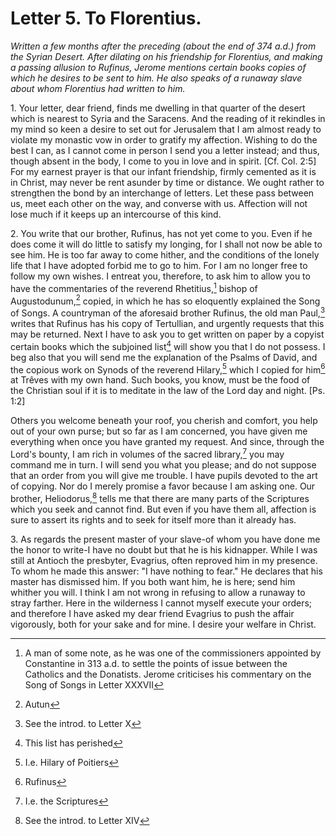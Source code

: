 <h1>Letter 5. To Florentius.</h1>

<p><i>Written a few months after the preceding (about the end of 374 a.d.) from the Syrian Desert. After dilating on his friendship for Florentius, and making a passing allusion to Rufinus, Jerome mentions certain books copies of which he desires to be sent to him. He also speaks of a runaway slave about whom Florentius had written to him.</i></p>

1\. Your letter, dear friend, finds me dwelling in that quarter of the desert which is nearest to Syria and the Saracens. And the reading of it rekindles in my mind so keen a desire to set out for Jerusalem that I am almost ready to violate my monastic vow in order to gratify my affection. Wishing to do the best I can, as I cannot come in person I send you a letter instead; and thus, though absent in the body, I come to you in love and in spirit. [Cf. Col. 2:5] For my earnest prayer is that our infant friendship, firmly cemented as it is in Christ, may never be rent asunder by time or distance. We ought rather to strengthen the bond by an interchange of letters. Let these pass between us, meet each other on the way, and converse with us. Affection will not lose much if it keeps up an intercourse of this kind.

2\. You write that our brother, Rufinus, has not yet come to you. Even if he does come it will do little to satisfy my longing, for I shall not now be able to see him. He is too far away to come hither, and the conditions of the lonely life that I have adopted forbid me to go to him. For I am no longer free to follow my own wishes. I entreat you, therefore, to ask him to allow you to have the commentaries of the reverend Rhetitius,[^P203_32941] bishop of Augustodunum,[^P204_33205] copied, in which he has so eloquently explained the Song of Songs. A countryman of the aforesaid brother Rufinus, the old man Paul,[^P205_33349] writes that Rufinus has his copy of Tertullian, and urgently requests that this may be returned. Next I have to ask you to get written on paper by a copyist certain books which the subjoined list[^P206_33579] will show you that I do not possess. I beg also that you will send me the explanation of the Psalms of David, and the copious work on Synods of the reverend Hilary,[^P207_33773] which I copied for him[^P208_33826] at Tr&ecirc;ves with my own hand. Such books, you know, must be the food of the Christian soul if it is to meditate in the law of the Lord day and night. [Ps. 1:2] 

Others you welcome beneath your roof, you cherish and comfort, you help out of your own purse; but so far as I am concerned, you have given me everything when once you have granted my request. And since, through the Lord's bounty, I am rich in volumes of the sacred library,[^P211_34278] you may command me in turn. I will send you what you please; and do not suppose that an order from you will give me trouble. I have pupils devoted to the art of copying. Nor do I merely promise a favor because I am asking one. Our brother, Heliodorus,[^P212_34556] tells me that there are many parts of the Scriptures which you seek and cannot find. But even if you have them all, affection is sure to assert its rights and to seek for itself more than it already has.

3\. As regards the present master of your slave-of whom you have done me the honor to write-I have no doubt but that he is his kidnapper. While I was still at Antioch the presbyter, Evagrius, often reproved him in my presence. To whom he made this answer: "I have nothing to fear." He declares that his master has dismissed him. If you both want him, he is here; send him whither you will. I think I am not wrong in refusing to allow a runaway to stray farther. Here in the wilderness I cannot myself execute your orders; and therefore I have asked my dear friend Evagrius to push the affair vigorously, both for your sake and for mine. I desire your welfare in Christ.

[^P203_32941]:
	A man of some note, as he was one of the commissioners appointed by Constantine in 313 a.d. to settle the points of issue between the Catholics and the Donatists. Jerome criticises his commentary on the Song of Songs in Letter XXXVII

[^P204_33205]:
	Autun

[^P205_33349]:
	See the introd. to Letter X

[^P206_33579]:
	This list has perished

[^P207_33773]:
	I.e. Hilary of Poitiers

[^P208_33826]:
	Rufinus

[^P211_34278]:
	I.e. the Scriptures

[^P212_34556]:
	See the introd. to Letter XIV